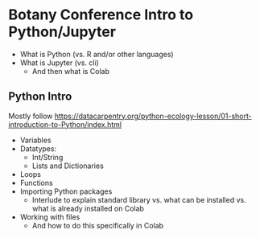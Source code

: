 # Botany Conference Intro to Python/Jupyter

* What is Python (vs. R and/or other languages)
* What is Jupyter (vs. cli)
    * And then what is Colab

## Python Intro

Mostly follow https://datacarpentry.org/python-ecology-lesson/01-short-introduction-to-Python/index.html

* Variables
* Datatypes:
    * Int/String
    * Lists and Dictionaries
* Loops
* Functions
* Importing Python packages
    * Interlude to explain standard library vs. what can be installed vs. what is already installed on Colab
* Working with files
    * And how to do this specifically in Colab